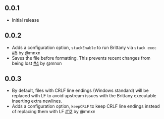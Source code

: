 ## 0.0.1
- Initial release

## 0.0.2
- Adds a configuration option, `stackEnable` to run Brittany via `stack exec` [#5](https://github.com/MaxGabriel/brittany-vscode-extension/pull/5) by @mnxn
- Saves the file before formatting. This prevents recent changes from being lost [#4](https://github.com/MaxGabriel/brittany-vscode-extension/pull/4) by @mnxn

## 0.0.3
- By default, files with CRLF line endings (Windows standard) will be replaced with LF to avoid upstream issues with the Brittany executable inserting extra newlines.
- Adds a configuration option, `keepCRLF` to keep CRLF line endings instead of replacing them with LF [#12](https://github.com/MaxGabriel/brittany-vscode-extension/pull/12) by @mnxn
